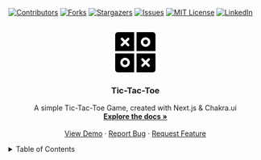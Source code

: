 <a name="readme-top"></a>

[![Contributors][contributors-shield]][contributors-url]
[![Forks][forks-shield]][forks-url]
[![Stargazers][stars-shield]][stars-url]
[![Issues][issues-shield]][issues-url]
[![MIT License][license-shield]][license-url]
[![LinkedIn][linkedin-shield]][linkedin-url]

<br />
<div align="center">
  <a href="https://github.com/stereopt/tic-tac-toe">
    <img src="images/logo.png" alt="Logo" width="80" height="80">
  </a>

<h3 align="center">Tic-Tac-Toe</h3>

  <p align="center">
    A simple Tic-Tac-Toe Game, created with Next.js & Chakra.ui
    <br />
    <a href="https://github.com/stereopt/tic-tac-toe"><strong>Explore the docs »</strong></a>
    <br />
    <br />
    <a href="https://github.com/stereopt/tic-tac-toe">View Demo</a>
    ·
    <a href="https://github.com/stereopt/tic-tac-toe/issues">Report Bug</a>
    ·
    <a href="https://github.com/stereopt/tic-tac-toe/issues">Request Feature</a>
  </p>
</div>

<details>
  <summary>Table of Contents</summary>
  <ol>
    <li>
      <a href="#about-the-project">About The Project</a>
      <ul>
        <li><a href="#built-with">Built With</a></li>
      </ul>
    </li>
    <li>
      <a href="#getting-started">Getting Started</a>
      <ul>
        <li><a href="#prerequisites">Prerequisites</a></li>
        <li><a href="#installation">Installation</a></li>
      </ul>
    </li>
    <li><a href="#usage">Usage</a></li>
    <li><a href="#roadmap">Roadmap</a></li>
    <li><a href="#contributing">Contributing</a></li>
    <li><a href="#license">License</a></li>
    <li><a href="#contact">Contact</a></li>
    <li><a href="#acknowledgments">Acknowledgments</a></li>
  </ol>
</details>

<!-- MARKDOWN LINKS & IMAGES -->

[contributors-shield]: https://img.shields.io/github/contributors/stereopt/tic-tac-toe.svg?style=for-the-badge
[contributors-url]: https://github.com/stereopt/tic-tac-toe/graphs/contributors
[forks-shield]: https://img.shields.io/github/forks/stereopt/tic-tac-toe.svg?style=for-the-badge
[forks-url]: https://github.com/stereopt/tic-tac-toe/network/members
[stars-shield]: https://img.shields.io/github/stars/stereopt/tic-tac-toe.svg?style=for-the-badge
[stars-url]: https://github.com/stereopt/tic-tac-toe/stargazers
[issues-shield]: https://img.shields.io/github/issues/stereopt/tic-tac-toe.svg?style=for-the-badge
[issues-url]: https://github.com/stereopt/tic-tac-toe/issues
[license-shield]: https://img.shields.io/github/license/stereopt/tic-tac-toe.svg?style=for-the-badge
[license-url]: https://github.com/stereopt/tic-tac-toe/blob/master/LICENSE.txt
[linkedin-shield]: https://img.shields.io/badge/-LinkedIn-black.svg?style=for-the-badge&logo=linkedin&colorB=555
[linkedin-url]: https://linkedin.com/in/guidosp

<!-- [product-screenshot]: images/screenshot.png
[Next.js]: https://img.shields.io/badge/next.js-000000?style=for-the-badge&logo=nextdotjs&logoColor=white
[Next-url]: https://nextjs.org/
[React.js]: https://img.shields.io/badge/React-20232A?style=for-the-badge&logo=react&logoColor=61DAFB
[React-url]: https://reactjs.org/
[Vue.js]: https://img.shields.io/badge/Vue.js-35495E?style=for-the-badge&logo=vuedotjs&logoColor=4FC08D
[Vue-url]: https://vuejs.org/
[Angular.io]: https://img.shields.io/badge/Angular-DD0031?style=for-the-badge&logo=angular&logoColor=white
[Angular-url]: https://angular.io/
[Svelte.dev]: https://img.shields.io/badge/Svelte-4A4A55?style=for-the-badge&logo=svelte&logoColor=FF3E00
[Svelte-url]: https://svelte.dev/
[Laravel.com]: https://img.shields.io/badge/Laravel-FF2D20?style=for-the-badge&logo=laravel&logoColor=white
[Laravel-url]: https://laravel.com
[Bootstrap.com]: https://img.shields.io/badge/Bootstrap-563D7C?style=for-the-badge&logo=bootstrap&logoColor=white
[Bootstrap-url]: https://getbootstrap.com
[JQuery.com]: https://img.shields.io/badge/jQuery-0769AD?style=for-the-badge&logo=jquery&logoColor=white
[JQuery-url]: https://jquery.com -->
